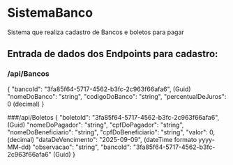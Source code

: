 # SistemaBanco
Sistema que realiza cadastro de Bancos e boletos para pagar

## Entrada de dados dos Endpoints para cadastro:

### /api/Bancos
{
  "bancoId": "3fa85f64-5717-4562-b3fc-2c963f66afa6", (Guid)
  "nomeDoBanco": "string",
  "codigoDoBanco": "string",
  "percentualDeJuros": 0  (decimal)
}

###/api/Boletos
{
  "boletoId": "3fa85f64-5717-4562-b3fc-2c963f66afa6", (Guid)
  "nomeDoPagador": "string",
  "cpfDoPagador": "string",
  "nomeDoBeneficiario": "string",
  "cpfDoBeneficiario": "string",
  "valor": 0, (decimal)
  "dataDeVencimento": "2025-09-09", (dateTime formato yyyy-MM-dd)
  "observacao": "string",
  "bancoId": "3fa85f64-5717-4562-b3fc-2c963f66afa6" (Guid)
}
